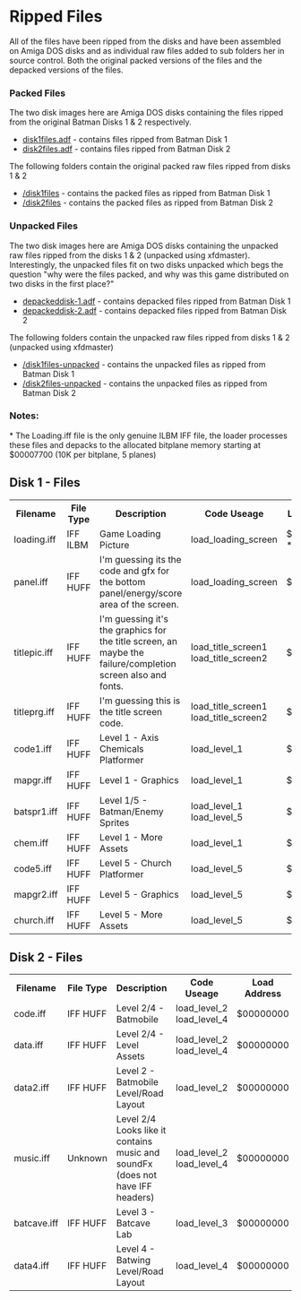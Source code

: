 # Ripped Files
All of the files have been ripped from the disks and have been assembled on Amiga DOS disks and as individual raw files added to sub folders her in source control. Both the original packed versions of the files and the depacked versions of the files.

### Packed Files
The two disk images here are Amiga DOS disks containing the files ripped from the original Batman Disks 1 & 2 respectively.
 - [disk1files.adf](./disk1files.adf) - contains files ripped from Batman Disk 1
 - [disk2files.adf](./disk2files.adf) - contains files ripped from Batman Disk 2 

The following folders contain the original packed raw files ripped from disks 1 & 2
 - [/disk1files](./disk1files/) - contains the packed files as ripped from Batman Disk 1
 - [/disk2files](./disk2files/) - contains the packed files as ripped from Batman Disk 2

### Unpacked Files
The two disk images here are Amiga DOS disks containing the unpacked raw files ripped from the disks 1 & 2 (unpacked using xfdmaster). Interestingly, the unpacked files fit on two disks unpacked which begs the question "why were the files packed, and why was this game distributed on two disks in the first place?"
- [depackeddisk-1.adf](./depackeddisk-1.adf) - contains depacked files ripped from Batman Disk 1
- [depackeddisk-2.adf](./depackeddisk-2.adf) - contains depacked files ripped from Batman Disk 2

The following folders contain the unpacked raw files ripped from disks 1 & 2 (unpacked using xfdmaster)
 - [/disk1files-unpacked](./disk1files-unpacked/) - contains the unpacked files as ripped from Batman Disk 1
 - [/disk2files-unpacked](./disk2files-unpacked/) - contains the unpacked files as ripped from Batman Disk 2 




### Notes:
\* The Loading.iff file is the only genuine ILBM IFF file, the loader processes these files and depacks to the allocated bitplane memory starting at $00007700 (10K per bitplane, 5 planes)
## Disk 1 - Files
<table>
<tr>
    <th>Filename</th><th>File Type</th><th>Description</th><th>Code Useage</th><th>Load Buffer</th><th>Length</th>
</tr>
<tr>
    <td>loading.iff</td><td>IFF ILBM</td><td>Game Loading Picture</td><td>load_loading_screen</td><td>$00007700 *</td><td>** N/A</td>
</tr>
<tr>
    <td>panel.iff</td><td>IFF HUFF</td><td>I'm guessing its the code and gfx for the bottom panel/energy/score area of the screen.</td><td>load_loading_screen</td><td>$0007C7FC </td>
</tr>
<tr>
    <td>titlepic.iff</td><td>IFF HUFF</td><td>I'm guessing it's the graphics for the title screen, an maybe the failure/completion screen also and fonts.</td><td>load_title_screen1 <br/> load_title_screen2</td><td>$00000000</td>
</tr>
<tr>
    <td>titleprg.iff</td><td>IFF HUFF</td><td>I'm guessing this is the title screen code.</td><td>load_title_screen1 <br/> load_title_screen2</td><td>$00000000</td>
</tr>
<tr>
    <td>code1.iff</td><td>IFF HUFF</td><td>Level 1 - Axis Chemicals Platformer</td><td>load_level_1</td><td>$00000000</td>
</tr>
<tr>
    <td>mapgr.iff</td><td>IFF HUFF</td><td>Level 1 - Graphics</td><td>load_level_1</td><td>$00000000</td>
</tr>
<tr>
    <td>batspr1.iff</td><td>IFF HUFF</td><td> Level 1/5 - Batman/Enemy Sprites</td><td>load_level_1 <br/> load_level_5</td><td>$00000000</td>
</tr>
<tr>
    <td>chem.iff</td><td>IFF HUFF</td><td>Level 1 - More Assets</td><td>load_level_1</td><td>$00000000</td>
</tr>
<tr>
    <td>code5.iff</td><td>IFF HUFF</td><td>Level 5 - Church Platformer</td><td>load_level_5</td><td>$00000000</td>
</tr>
<tr>
    <td>mapgr2.iff</td><td>IFF HUFF</td><td>Level 5 - Graphics</td><td>load_level_5</td><td>$00000000</td>
</tr>
<tr>
    <td>church.iff</td><td>IFF HUFF</td><td>Level 5 - More Assets</td><td>load_level_5</td><td>$00000000</td>
</tr>
</table>



## Disk 2 - Files
<table>
<tr>
    <th>Filename</th><th>File Type</th><th>Description</th><th>Code Useage</th><th>Load Address</th>
</tr>
<tr>
    <td>code.iff</td><td>IFF HUFF</td><td>Level 2/4 - Batmobile</td><td>load_level_2 <br/> load_level_4</td><td>$00000000</td>
</tr>
<tr>
    <td>data.iff</td><td>IFF HUFF</td><td>Level 2/4 - Level Assets</td><td>load_level_2 <br/> load_level_4</td><td>$00000000</td>
</tr>
<tr>
    <td>data2.iff</td><td>IFF HUFF</td><td>Level 2 - Batmobile Level/Road Layout</td><td>load_level_2</td><td>$00000000</td>
</tr>
<tr>
    <td>music.iff</td><td>Unknown</td><td>Level 2/4 Looks like it contains music and soundFx (does not have IFF headers)</td><td>load_level_2 <br/> load_level_4</td><td>$00000000</td>
</tr>
<tr>
    <td>batcave.iff</td><td>IFF HUFF</td><td>Level 3 - Batcave Lab</td><td>load_level_3</td><td>$00000000</td>
</tr>
<tr>
    <td>data4.iff</td><td>IFF HUFF</td><td>Level 4 - Batwing Level/Road Layout</td><td>load_level_4</td><td>$00000000</td>
</tr>
</table>

 
